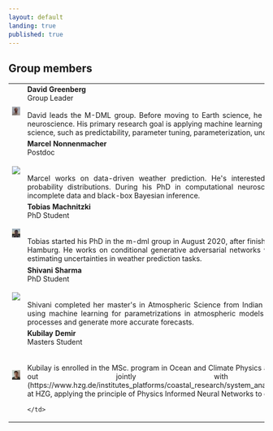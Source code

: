 ```yaml
---
layout: default
landing: true
published: true
---
```


## Group members
 <table border="0" style="width:100%; border-spacing: 10px">
  <colgroup>
    <col style="width:30%">
    <col>
  </colgroup>
  <tr>
    <td style="vertical-align:middle">
      <img align="center" src="dg.jpg" width="100%" style="margin: 0px 0px 0px 0px">
    </td>
    <td style="vertical-align:top; text-align:justify">
      <strong>David Greenberg</strong>
      <br/>
      Group Leader
      <br/><br/>
      David leads the M-DML group. Before moving to Earth science, he did a Postdoc in ML and a PhD in computational neuroscience.
      His primary research goal is applying machine learning to address critical computational problems in Earth science, such as predictability, parameter tuning, parameterization, uncertainty quantification and data assimilation. 
    </td>
  </tr>
  <tr>
    <td style="vertical-align:middle">
      <img align="center" src="marcel.png" width="100%" style="margin: 0px 0px 0px 0px">
    </td>
    <td style="vertical-align:top; text-align:justify">
      <strong>Marcel Nonnenmacher</strong><br/>
      Postdoc<br/><br/><br/>
      Marcel works on data-driven weather prediction. He's interested in representing prediction uncertainty through probability distributions. During his PhD in computational neuroscience, he worked on probabilistic modeling for incomplete data and black-box Bayesian inference.
    </td>
  </tr>
  <tr>
    <td style="vertical-align:middle">
      <img align="center" src="tobi.png" width="100%" style="margin: 0px 0px 0px 0px">
    </td>
    <td style="vertical-align:top; text-align:justify">
      <strong>Tobias Machnitzki</strong><br/>
      PhD Student<br/><br/><br/>
      Tobias started his PhD in the m-dml group in August 2020, after finishing his Masters in Meteorology at the University of Hamburg. 
      He works on conditional generative adversarial networks with the intention to use their output diversity for estimating uncertainties 
      in weather prediction tasks.
    </td>
  </tr>  
  <tr>
    <td style="vertical-align:middle">
      <img align="center" src="Shivani.jpeg" width="100%" style="margin: 0px 0px 0px 0px">
    </td>
    <td style="vertical-align:top; text-align:justify">
      <strong>Shivani Sharma</strong><br/>
      PhD Student<br/><br/><br/>
      Shivani completed her master's in Atmospheric Science from Indian Institute of Technology, Delhi. She's interested in using machine learning for parametrizations in atmospheric models to improve the representation of sub-grid scale processes and generate more accurate forecasts.
    </td>
  </tr>
  
  <tr>
    <td style="vertical-align:middle">
      <img align="center" src="Kubi.jpeg" width="100%" style="margin: 0px 0px 0px 0px">
    </td>
    <td style="vertical-align:top; text-align:justify">
      <strong>Kubilay Demir</strong><br/>
      Masters Student<br/><br/><br/>
      Kubilay is enrolled in the MSc. program in Ocean and Climate Physics at the University of Hamburg. His research, carried out jointly with [Kai Loggeman](https://www.hzg.de/institutes_platforms/coastal_research/system_analysis/matter_transport/staff/065065/index.php.en) at HZG, applying the principle of Physics Informed Neural Networks to oceanographic problems.
       
    </td>
  </tr>
  
   
  
</table> 